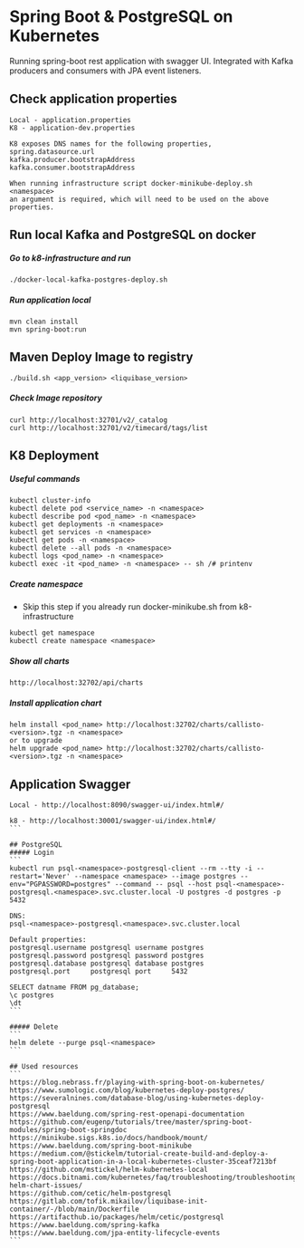 # Spring Boot & PostgreSQL on Kubernetes

Running spring-boot rest application with swagger UI.
Integrated with Kafka producers and consumers with JPA event listeners.

## Check application properties
```
Local - application.properties
K8 - application-dev.properties

K8 exposes DNS names for the following properties,
spring.datasource.url
kafka.producer.bootstrapAddress
kafka.consumer.bootstrapAddress

When running infrastructure script docker-minikube-deploy.sh <namespace>
an argument is required, which will need to be used on the above properties.
```

## Run local Kafka and PostgreSQL on docker
##### Go to k8-infrastructure and run
```
./docker-local-kafka-postgres-deploy.sh
```

##### Run application local
```
mvn clean install
mvn spring-boot:run
```

## Maven Deploy Image to registry
```
./build.sh <app_version> <liquibase_version>
```

##### Check Image repository
```
curl http://localhost:32701/v2/_catalog
curl http://localhost:32701/v2/timecard/tags/list
```

## K8 Deployment
##### Useful commands
```
kubectl cluster-info
kubectl delete pod <service_name> -n <namespace>
kubectl describe pod <pod_name> -n <namespace>
kubectl get deployments -n <namespace>
kubectl get services -n <namespace>
kubectl get pods -n <namespace>
kubectl delete --all pods -n <namespace>
kubectl logs <pod_name> -n <namespace>
kubectl exec -it <pod_name> -n <namespace> -- sh /# printenv
```

##### Create namespace
* Skip this step if you already run docker-minikube.sh from k8-infrastructure

```
kubectl get namespace
kubectl create namespace <namespace>
```

##### Show all charts
```
http://localhost:32702/api/charts
```

##### Install application chart
```
helm install <pod_name> http://localhost:32702/charts/callisto-<version>.tgz -n <namespace>
or to upgrade
helm upgrade <pod_name> http://localhost:32702/charts/callisto-<version>.tgz -n <namespace>
```

## Application Swagger
````
Local - http://localhost:8090/swagger-ui/index.html#/

k8 - http://localhost:30001/swagger-ui/index.html#/
```

## PostgreSQL
##### Login
```
kubectl run psql-<namespace>-postgresql-client --rm --tty -i --restart='Never' --namespace <namespace> --image postgres --env="PGPASSWORD=postgres" --command -- psql --host psql-<namespace>-postgresql.<namespace>.svc.cluster.local -U postgres -d postgres -p 5432

DNS:
psql-<namespace>-postgresql.<namespace>.svc.cluster.local

Default properties:
postgresql.username	postgresql username	postgres
postgresql.password	postgresql password	postgres
postgresql.database	postgresql database	postgres
postgresql.port		postgresql port		5432

SELECT datname FROM pg_database;
\c postgres
\dt
```

##### Delete
```
helm delete --purge psql-<namespace>
```

## Used resources
```
https://blog.nebrass.fr/playing-with-spring-boot-on-kubernetes/
https://www.sumologic.com/blog/kubernetes-deploy-postgres/
https://severalnines.com/database-blog/using-kubernetes-deploy-postgresql
https://www.baeldung.com/spring-rest-openapi-documentation
https://github.com/eugenp/tutorials/tree/master/spring-boot-modules/spring-boot-springdoc
https://minikube.sigs.k8s.io/docs/handbook/mount/
https://www.baeldung.com/spring-boot-minikube
https://medium.com/@stickelm/tutorial-create-build-and-deploy-a-spring-boot-application-in-a-local-kubernetes-cluster-35ceaf7213bf
https://github.com/mstickel/helm-kubernetes-local
https://docs.bitnami.com/kubernetes/faq/troubleshooting/troubleshooting-helm-chart-issues/
https://github.com/cetic/helm-postgresql
https://gitlab.com/tofik.mikailov/liquibase-init-container/-/blob/main/Dockerfile
https://artifacthub.io/packages/helm/cetic/postgresql
https://www.baeldung.com/spring-kafka
https://www.baeldung.com/jpa-entity-lifecycle-events
```
